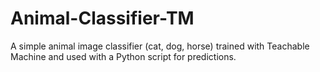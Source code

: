 # Animal-Classifier-TM
A simple animal image classifier (cat, dog, horse) trained with Teachable Machine and used with a Python script for predictions.
